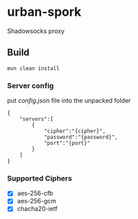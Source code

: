 # urban-spork
Shadowsocks proxy

## Build

    mvn clean install
      
### Server config
put *config.json* file into the unpacked folder
  
    {
        "servers":[
            {
                "cipher":"{cipher}",
                "password":"{password}",
                "port":"{port}"
            }
        ]
    }

### Supported Ciphers
- [x] aes-256-cfb
- [x] aes-256-gcm
- [x] chacha20-ietf
